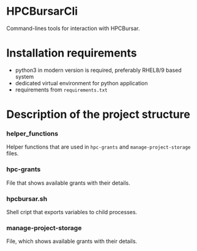 # HPCBursarCli

Command-lines tools for interaction with HPCBursar.

# Installation requirements

* python3 in modern version is required, preferably RHEL8/9 based system
* dedicated virtual environment for python application
* requirements from `requirements.txt`

# Description of the project structure

### helper_functions

Helper functions that are used in `hpc-grants` and `manage-project-storage` files.

### hpc-grants

File that shows available grants with their details.

### hpcbursar.sh

Shell cript that exports variables to child processes.

### manage-project-storage

File, which shows available grants with their details.